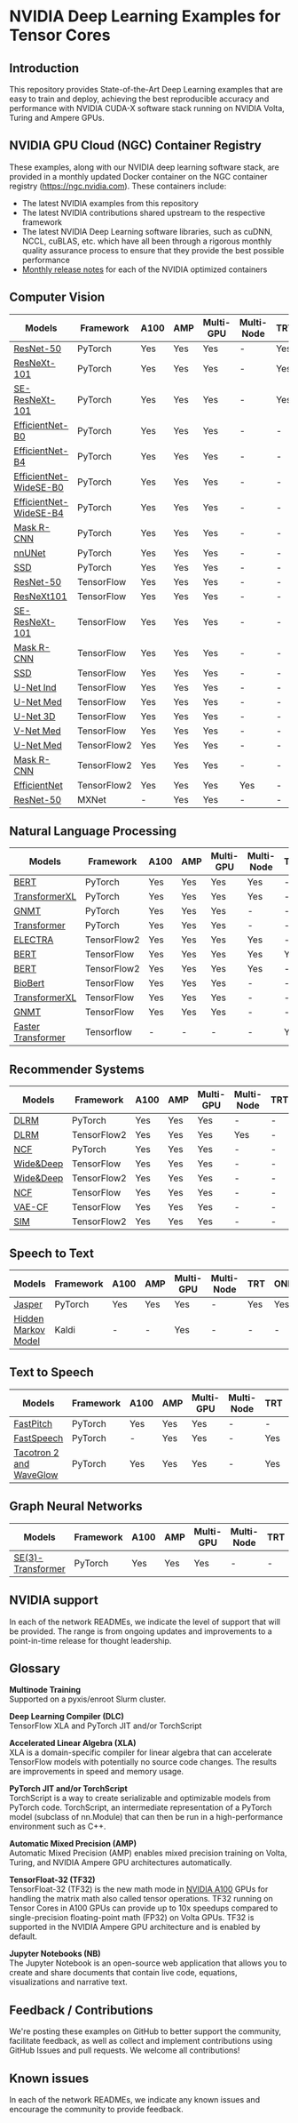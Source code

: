 # NVIDIA Deep Learning Examples for Tensor Cores

## Introduction
This repository provides State-of-the-Art Deep Learning examples that are easy to train and deploy, achieving the best reproducible accuracy and performance with NVIDIA CUDA-X software stack running on NVIDIA Volta, Turing and Ampere GPUs.

## NVIDIA GPU Cloud (NGC) Container Registry
These examples, along with our NVIDIA deep learning software stack, are provided in a monthly updated Docker container on the NGC container registry (https://ngc.nvidia.com). These containers include:  

- The latest NVIDIA examples from this repository
- The latest NVIDIA contributions shared upstream to the respective framework
- The latest NVIDIA Deep Learning software libraries, such as cuDNN, NCCL, cuBLAS, etc. which have all been through a rigorous monthly quality assurance process to ensure that they provide the best possible performance
- [Monthly release notes](https://docs.nvidia.com/deeplearning/dgx/index.html#nvidia-optimized-frameworks-release-notes) for each of the NVIDIA optimized containers


## Computer Vision
| Models  | Framework | A100 | AMP | Multi-GPU | Multi-Node  | TRT  | ONNX  | Triton | DLC | NB |
| ------------- | ------------- | ------------- | ------------- | ------------- | ------------- |------------- |------------- |------------- |------------- |------------- |
| [ResNet-50](https://github.com/NVIDIA/DeepLearningExamples/tree/master/PyTorch/Classification/ConvNets/resnet50v1.5)  |PyTorch  | Yes  | Yes  | Yes  | -  | Yes  | -  | [Yes](https://github.com/NVIDIA/DeepLearningExamples/tree/master/PyTorch/Classification/ConvNets/triton/resnet50)  | Yes  | - |
| [ResNeXt-101](https://github.com/NVIDIA/DeepLearningExamples/tree/master/PyTorch/Classification/ConvNets/resnext101-32x4d)  |PyTorch  | Yes  | Yes  | Yes  | -  | Yes  |   -  | [Yes](https://github.com/NVIDIA/DeepLearningExamples/tree/master/PyTorch/Classification/ConvNets/triton/resnext101-32x4d)  | Yes  | - |
| [SE-ResNeXt-101](https://github.com/NVIDIA/DeepLearningExamples/tree/master/PyTorch/Classification/ConvNets/se-resnext101-32x4d)  |PyTorch  | Yes  | Yes  | Yes  | -  | Yes  | -  | [Yes](https://github.com/NVIDIA/DeepLearningExamples/tree/master/PyTorch/Classification/ConvNets/triton/se-resnext101-32x4d)  | Yes  | - |
| [EfficientNet-B0](https://github.com/NVIDIA/DeepLearningExamples/tree/master/PyTorch/Classification/ConvNets/efficientnet)  |PyTorch  | Yes  | Yes  | Yes  | -  | - | - | - | Yes  | - |
| [EfficientNet-B4](https://github.com/NVIDIA/DeepLearningExamples/tree/master/PyTorch/Classification/ConvNets/efficientnet)  |PyTorch  | Yes  | Yes  | Yes  | -  | - | - | - | Yes  | - |
| [EfficientNet-WideSE-B0](https://github.com/NVIDIA/DeepLearningExamples/tree/master/PyTorch/Classification/ConvNets/efficientnet)  |PyTorch  | Yes  | Yes  | Yes  | -  | - | - | - | Yes  | - |
| [EfficientNet-WideSE-B4](https://github.com/NVIDIA/DeepLearningExamples/tree/master/PyTorch/Classification/ConvNets/efficientnet)  |PyTorch  | Yes  | Yes  | Yes  | -  | - | - | - | Yes  | - |
| [Mask R-CNN](https://github.com/NVIDIA/DeepLearningExamples/tree/master/PyTorch/Segmentation/MaskRCNN) |PyTorch  | Yes  | Yes  | Yes  | -  | -  |   -  | -  | -  | [Yes](https://github.com/NVIDIA/DeepLearningExamples/blob/master/PyTorch/Segmentation/MaskRCNN/pytorch/notebooks/pytorch_MaskRCNN_pyt_train_and_inference.ipynb) |
| [nnUNet](https://github.com/NVIDIA/DeepLearningExamples/tree/master/PyTorch/Segmentation/nnUNet) |PyTorch  | Yes  | Yes  | Yes  | -  | -  |   -  | -  | Yes  | - |
| [SSD](https://github.com/NVIDIA/DeepLearningExamples/tree/master/PyTorch/Detection/SSD) |PyTorch  | Yes  | Yes  | Yes  | -  | -  |   -  | -  | -  | [Yes](https://github.com/NVIDIA/DeepLearningExamples/blob/master/PyTorch/Detection/SSD/examples/inference.ipynb) |
| [ResNet-50](https://github.com/NVIDIA/DeepLearningExamples/tree/master/TensorFlow/Classification/ConvNets/resnet50v1.5) |TensorFlow  | Yes  | Yes  | Yes  | -  | -  | -  | -  | Yes  | - |
| [ResNeXt101](https://github.com/NVIDIA/DeepLearningExamples/tree/master/TensorFlow/Classification/ConvNets/resnext101-32x4d)  |TensorFlow  | Yes  | Yes  | Yes  | -  | -  |   -  | -  | Yes  | - |
| [SE-ResNeXt-101](https://github.com/NVIDIA/DeepLearningExamples/tree/master/TensorFlow/Classification/ConvNets/se-resnext101-32x4d)  |TensorFlow  | Yes  | Yes  | Yes  | -  | -  | -  | -  | Yes  | - |
| [Mask R-CNN](https://github.com/NVIDIA/DeepLearningExamples/tree/master/TensorFlow2/Segmentation/MaskRCNN) |TensorFlow  | Yes  | Yes  | Yes  | -  | -  |   -  | -  | Yes  | - |
| [SSD](https://github.com/NVIDIA/DeepLearningExamples/tree/master/TensorFlow/Detection/SSD) | TensorFlow  | Yes  | Yes  | Yes  | -  | -  | -  | -  | Yes  | [Yes](https://github.com/NVIDIA/DeepLearningExamples/blob/master/TensorFlow/Detection/SSD/models/research/object_detection/object_detection_tutorial.ipynb) |
| [U-Net Ind](https://github.com/NVIDIA/DeepLearningExamples/tree/master/TensorFlow/Segmentation/UNet_Industrial) |TensorFlow  | Yes  | Yes  | Yes  | -  | -  |   -  | -  | Yes  | [Yes](https://github.com/NVIDIA/DeepLearningExamples/tree/master/TensorFlow/Segmentation/UNet_Industrial/notebooks) |
| [U-Net Med](https://github.com/NVIDIA/DeepLearningExamples/tree/master/TensorFlow/Segmentation/UNet_Medical) | TensorFlow  | Yes  | Yes  | Yes  | -  |  -  |-  |   -  | Yes  | - |
| [U-Net 3D](https://github.com/NVIDIA/DeepLearningExamples/tree/master/TensorFlow/Segmentation/UNet_3D_Medical) | TensorFlow  | Yes  | Yes  | Yes  | -  |  -  | -  |   -  | Yes | - |
| [V-Net Med](https://github.com/NVIDIA/DeepLearningExamples/tree/master/TensorFlow/Segmentation/VNet) | TensorFlow  | Yes  | Yes  | Yes  | -  |  -  | -  |   -  | Yes | - |
| [U-Net Med](https://github.com/NVIDIA/DeepLearningExamples/tree/master/TensorFlow2/Segmentation/UNet_Medical) | TensorFlow2  | Yes  | Yes  | Yes  | -  |  -  |-  |   -  | Yes  | - |
| [Mask R-CNN](https://github.com/NVIDIA/DeepLearningExamples/tree/master/TensorFlow2/Segmentation/MaskRCNN) |TensorFlow2  | Yes  | Yes  | Yes  | -  |  -  |-  |   -  | Yes  | - |
| [EfficientNet](https://github.com/NVIDIA/DeepLearningExamples/tree/master/TensorFlow2/Classification/ConvNets/efficientnet) |TensorFlow2  | Yes  | Yes  | Yes  | Yes  |  -  |-  |   -  | Yes  | - |
| [ResNet-50](https://github.com/NVIDIA/DeepLearningExamples/tree/master/MxNet/Classification/RN50v1.5) | MXNet  | -  | Yes  | Yes  | -  | -  |   -  | -  | -  | - |

## Natural Language Processing
| Models  | Framework | A100 | AMP | Multi-GPU | Multi-Node  | TRT  | ONNX  | Triton | DLC | NB |
| ------------- | ------------- | ------------- | ------------- | ------------- | ------------- |------------- |------------- |------------- |------------- |------------- |
| [BERT](https://github.com/NVIDIA/DeepLearningExamples/tree/master/PyTorch/LanguageModeling/BERT) |PyTorch  | Yes  | Yes  | Yes  | Yes  | -  |   -  | [Yes](https://github.com/NVIDIA/DeepLearningExamples/tree/master/PyTorch/LanguageModeling/BERT/triton)  | Yes  | - |
| [TransformerXL](https://github.com/NVIDIA/DeepLearningExamples/tree/master/PyTorch/LanguageModeling/Transformer-XL) |PyTorch  | Yes  | Yes  | Yes  | Yes  | -  |   -  | -  | Yes  | - |
| [GNMT](https://github.com/NVIDIA/DeepLearningExamples/tree/master/PyTorch/Translation/GNMT) |PyTorch  | Yes  | Yes  | Yes  | -  | -  |   -  | -  | -  | - |
| [Transformer](https://github.com/NVIDIA/DeepLearningExamples/tree/master/PyTorch/Translation/Transformer) |PyTorch  | Yes  | Yes  | Yes  | -  | -  |   -  | -  | -  | - |
| [ELECTRA](https://github.com/NVIDIA/DeepLearningExamples/tree/master/TensorFlow2/LanguageModeling/ELECTRA) | TensorFlow2  | Yes  | Yes  | Yes  | Yes  | -  |   -  | -  | Yes  | - |
| [BERT](https://github.com/NVIDIA/DeepLearningExamples/tree/master/TensorFlow/LanguageModeling/BERT) |TensorFlow  | Yes  | Yes  | Yes  | Yes  | Yes  | -  | [Yes](https://github.com/NVIDIA/DeepLearningExamples/tree/master/TensorFlow/LanguageModeling/BERT/triton)  | Yes  | [Yes](https://github.com/NVIDIA/DeepLearningExamples/tree/master/TensorFlow/LanguageModeling/BERT/notebooks) |
| [BERT](https://github.com/NVIDIA/DeepLearningExamples/tree/master/TensorFlow2/LanguageModeling/BERT) |TensorFlow2  | Yes  | Yes  | Yes  | Yes  | - | -  | - | Yes  | - |
| [BioBert](https://github.com/NVIDIA/DeepLearningExamples/tree/master/TensorFlow/LanguageModeling/BERT/biobert) | TensorFlow  | Yes  | Yes  | Yes  | -  | -  | -  | -  | Yes  | [Yes](https://github.com/NVIDIA/DeepLearningExamples/blob/master/TensorFlow/LanguageModeling/BERT/notebooks/biobert_ner_tf_inference.ipynb) |
| [TransformerXL](https://github.com/NVIDIA/DeepLearningExamples/tree/master/TensorFlow/LanguageModeling/Transformer-XL) |TensorFlow  | Yes  | Yes  | Yes  | -  | -  |   -  | -  | -  | - |
| [GNMT](https://github.com/NVIDIA/DeepLearningExamples/tree/master/TensorFlow/Translation/GNMT) | TensorFlow  | Yes  | Yes  | Yes  | -  | -  |   -  | -  | -  | - |
| [Faster Transformer](https://github.com/NVIDIA/DeepLearningExamples/tree/master/FasterTransformer) | Tensorflow  | -  | -  | -  | -  | Yes  |   -  | -  | -  | - |


## Recommender Systems
| Models  | Framework | A100 | AMP | Multi-GPU | Multi-Node  | TRT  | ONNX  | Triton | DLC | NB |
| ------------- | ------------- | ------------- | ------------- | ------------- | ------------- |------------- |------------- |------------- |------------- |------------- |
| [DLRM](https://github.com/NVIDIA/DeepLearningExamples/tree/master/PyTorch/Recommendation/DLRM) |PyTorch  | Yes  | Yes  | Yes  | -  |  -  | Yes  | [Yes](https://github.com/NVIDIA/DeepLearningExamples/tree/master/PyTorch/Recommendation/DLRM/triton)  | Yes | [Yes](https://github.com/NVIDIA/DeepLearningExamples/tree/master/PyTorch/Recommendation/DLRM/notebooks) |
| [DLRM](https://github.com/NVIDIA/DeepLearningExamples/tree/master/TensorFlow2/Recommendation/DLRM) | TensorFlow2  | Yes  | Yes  | Yes  | Yes  |  -  | -  | - | Yes | - |
| [NCF](https://github.com/NVIDIA/DeepLearningExamples/tree/master/PyTorch/Recommendation/NCF) | PyTorch  | Yes  | Yes  | Yes  | -  |  -  |-  | -  | -  | - |
| [Wide&Deep](https://github.com/NVIDIA/DeepLearningExamples/tree/master/TensorFlow/Recommendation/WideAndDeep) | TensorFlow  | Yes  | Yes  | Yes  | -  | -  |   -  | -  | Yes  | - |
| [Wide&Deep](https://github.com/NVIDIA/DeepLearningExamples/tree/master/TensorFlow2/Recommendation/WideAndDeep) | TensorFlow2  | Yes  | Yes  | Yes  | -  | -  |   -  | -  | Yes  | - |
| [NCF](https://github.com/NVIDIA/DeepLearningExamples/tree/master/TensorFlow/Recommendation/NCF) | TensorFlow  | Yes  | Yes  | Yes  | -  | -  | -  | - | Yes | - |
| [VAE-CF](https://github.com/NVIDIA/DeepLearningExamples/tree/master/TensorFlow/Recommendation/VAE-CF) | TensorFlow  | Yes  | Yes  | Yes  | -  | -  |   -  | -  | -  | - |
| [SIM](https://github.com/NVIDIA/DeepLearningExamples/tree/master/TensorFlow2/Recommendation/SIM) | TensorFlow2  | Yes  | Yes  | Yes  | -  | -  |   -  | -  | Yes  | - |


## Speech to Text
| Models  | Framework | A100 | AMP | Multi-GPU | Multi-Node  | TRT  | ONNX  | Triton | DLC | NB |
| ------------- | ------------- | ------------- | ------------- | ------------- | ------------- |------------- |------------- |------------- |------------- |------------- |
| [Jasper](https://github.com/NVIDIA/DeepLearningExamples/tree/master/PyTorch/SpeechRecognition/Jasper) |PyTorch  | Yes  | Yes  | Yes  | -  | Yes  |   Yes  | [Yes](https://github.com/NVIDIA/DeepLearningExamples/tree/master/PyTorch/SpeechRecognition/Jasper/trtis)  | Yes  | [Yes](https://github.com/NVIDIA/DeepLearningExamples/tree/master/PyTorch/SpeechRecognition/Jasper/notebooks) |
| [Hidden Markov Model](https://github.com/NVIDIA/DeepLearningExamples/tree/master/Kaldi/SpeechRecognition) | Kaldi  | -  | -  | Yes  | -  | -  |   -  | [Yes](https://github.com/NVIDIA/DeepLearningExamples/tree/master/Kaldi/SpeechRecognition)  | -  | - |

## Text to Speech
| Models  | Framework | A100 | AMP | Multi-GPU | Multi-Node  | TRT  | ONNX  | Triton | DLC | NB | 
| ------------- | ------------- | ------------- | ------------- | ------------- | ------------- |------------- |------------- |------------- |------------- |------------- |
| [FastPitch](https://github.com/NVIDIA/DeepLearningExamples/tree/master/PyTorch/SpeechSynthesis/FastPitch) | PyTorch  | Yes  | Yes  | Yes  | - | - | - | - | Yes | - |
| [FastSpeech](https://github.com/NVIDIA/DeepLearningExamples/tree/master/CUDA-Optimized/FastSpeech) | PyTorch  | -  | Yes  | Yes  | - | Yes | - | - | - | - |
| [Tacotron 2 and WaveGlow](https://github.com/NVIDIA/DeepLearningExamples/tree/master/PyTorch/SpeechSynthesis/Tacotron2) | PyTorch  | Yes  | Yes  | Yes  | -  | Yes  |   Yes  | [Yes](https://github.com/NVIDIA/DeepLearningExamples/tree/master/PyTorch/SpeechSynthesis/Tacotron2/trtis_cpp)  | Yes  | - |

## Graph Neural Networks
| Models  | Framework | A100 | AMP | Multi-GPU | Multi-Node  | TRT  | ONNX  | Triton | DLC | NB | 
| ------------- | ------------- | ------------- | ------------- | ------------- | ------------- |------------- |------------- |------------- |------------- |------------- |
| [SE(3)-Transformer](https://github.com/NVIDIA/DeepLearningExamples/tree/master/DGLPyTorch/DrugDiscovery/SE3Transformer) | PyTorch  | Yes  | Yes  | Yes  | - | - | - | - | - | - |


## NVIDIA support
In each of the network READMEs, we indicate the level of support that will be provided. The range is from ongoing updates and improvements to a point-in-time release for thought leadership.

## Glossary
 
**Multinode Training**  
Supported on a pyxis/enroot Slurm cluster.

**Deep Learning Compiler (DLC)**  
TensorFlow XLA and PyTorch JIT and/or TorchScript

**Accelerated Linear Algebra (XLA)**  
XLA is a domain-specific compiler for linear algebra that can accelerate TensorFlow models with potentially no source code changes. The results are improvements in speed and memory usage.

**PyTorch JIT and/or TorchScript**  
TorchScript is a way to create serializable and optimizable models from PyTorch code. TorchScript, an intermediate representation of a PyTorch model (subclass of nn.Module) that can then be run in a high-performance environment such as C++.

**Automatic Mixed Precision (AMP)**  
Automatic Mixed Precision (AMP) enables mixed precision training on Volta, Turing, and NVIDIA Ampere GPU architectures automatically.

**TensorFloat-32 (TF32)**  
TensorFloat-32 (TF32) is the new math mode in [NVIDIA A100](https://www.nvidia.com/en-us/data-center/a100/) GPUs for handling the matrix math also called tensor operations. TF32 running on Tensor Cores in A100 GPUs can provide up to 10x speedups compared to single-precision floating-point math (FP32) on Volta GPUs. TF32 is supported in the NVIDIA Ampere GPU architecture and is enabled by default.

**Jupyter Notebooks (NB)**  
The Jupyter Notebook is an open-source web application that allows you to create and share documents that contain live code, equations, visualizations and narrative text.


## Feedback / Contributions
We're posting these examples on GitHub to better support the community, facilitate feedback, as well as collect and implement contributions using GitHub Issues and pull requests. We welcome all contributions!

## Known issues
In each of the network READMEs, we indicate any known issues and encourage the community to provide feedback.
